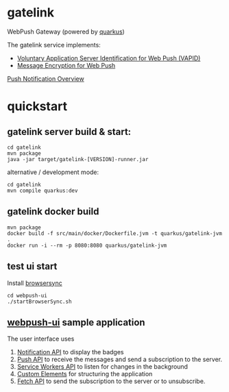 # gatelink

WebPush Gateway (powered by [quarkus](https://quarkus.io))

The gatelink service implements:

- [Voluntary Application Server Identification for Web Push (VAPID)](https://www.rfc-editor.org/rfc/rfc8292.html)
- [Message Encryption for Web Push](https://tools.ietf.org/html/rfc8291)

[Push Notification Overview](https://developers.google.com/web/fundamentals/push-notifications/web-push-protocol#more_headers)

# quickstart

## gatelink server build & start:

```
cd gatelink
mvn package
java -jar target/gatelink-[VERSION]-runner.jar 
```

alternative / development mode:

```
cd gatelink
mvn compile quarkus:dev
```

## gatelink docker build

```
mvn package
docker build -f src/main/docker/Dockerfile.jvm -t quarkus/gatelink-jvm .
docker run -i --rm -p 8080:8080 quarkus/gatelink-jvm
```

## test ui start

Install [browsersync](https://www.browsersync.io)

```
cd webpush-ui
./startBrowserSync.sh
```

## [webpush-ui](https://github.com/AdamBien/webpush/tree/master/webpush-ui) sample application

The user interface uses
1. [Notification API](https://developer.mozilla.org/en-US/docs/Web/API/notification) to display the badges
2. [Push API](https://developer.mozilla.org/en-US/docs/Web/API/Push_API) to receive the messages and send a subscription to the server.
3. [Service Workers API](https://developer.mozilla.org/en-US/docs/Web/API/Service_Worker_API) to listen for changes in the background
4. [Custom Elements](https://developer.mozilla.org/en-US/docs/Web/API/Window/customElements) for structuring the application
5. [Fetch API](https://developer.mozilla.org/en-US/docs/Web/API/Fetch_API) to send the subscription to the server or to unsubscribe.
